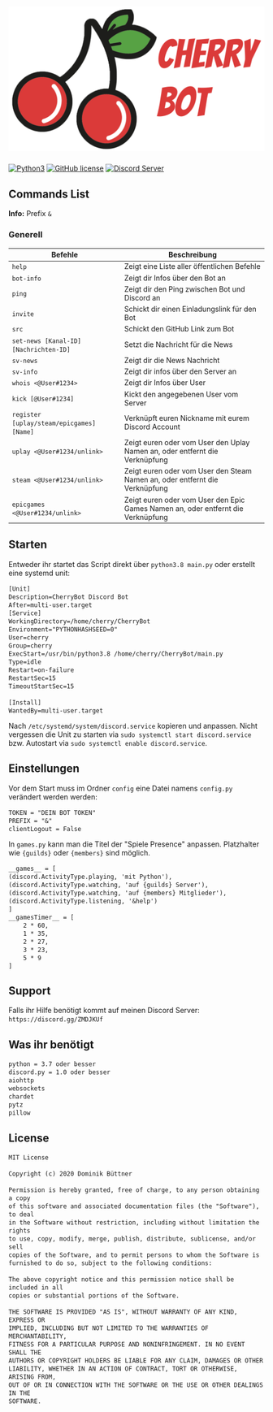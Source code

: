 ![Avatar](CherryBot-Banner.png)
=====================

[![Python3](https://img.shields.io/badge/python-3.8-blue.svg)](https://github.com/IBimsEinMystery/CherryBot)
[![GitHub license](https://img.shields.io/badge/license-MIT-blue.svg)](https://raw.githubusercontent.com/IBimsEinMystery/CherryBot/master/LICENSE)
[![Discord Server](https://img.shields.io/badge/Support-Discord%20Server-blue.svg)](https://discord.gg/ZMDJKUf)

Commands List
-------------
**Info:** Prefix `&`

### Generell ###

Befehle | Beschreibung
----------------|--------------
`help` | Zeigt eine Liste aller öffentlichen Befehle
`bot-info` | Zeigt dir Infos über den Bot an
`ping` | Zeigt dir den Ping zwischen Bot und Discord an
`invite` | Schickt dir einen Einladungslink für den Bot
`src` | Schickt den GitHub Link zum Bot
`set-news [Kanal-ID] [Nachrichten-ID]` | Setzt die Nachricht für die News
`sv-news` | Zeigt dir die News Nachricht
`sv-info` | Zeigt dir infos über den Server an
`whois <@User#1234>` | Zeigt dir Infos über User
`kick [@User#1234]` | Kickt den angegebenen User vom Server
`register [uplay/steam/epicgames] [Name]` | Verknüpft euren Nickname mit eurem Discord Account
`uplay <@User#1234/unlink>` | Zeigt euren oder vom User den Uplay Namen an, oder entfernt die Verknüpfung
`steam <@User#1234/unlink>` | Zeigt euren oder vom User den Steam Namen an, oder entfernt die Verknüpfung
`epicgames <@User#1234/unlink>` | Zeigt euren oder vom User den Epic Games Namen an, oder entfernt die Verknüpfung


Starten
-------------
Entweder ihr startet das Script direkt über `python3.8 main.py` oder erstellt eine systemd unit:

    [Unit]
    Description=CherryBot Discord Bot
    After=multi-user.target
    [Service]
    WorkingDirectory=/home/cherry/CherryBot
    Environment="PYTHONHASHSEED=0"
    User=cherry
    Group=cherry
    ExecStart=/usr/bin/python3.8 /home/cherry/CherryBot/main.py
    Type=idle
    Restart=on-failure
    RestartSec=15
    TimeoutStartSec=15

    [Install]
    WantedBy=multi-user.target

Nach `/etc/systemd/system/discord.service` kopieren und anpassen. Nicht vergessen die Unit zu starten via `sudo systemctl start discord.service` bzw. Autostart via `sudo systemctl enable discord.service`.


Einstellungen
-------------
Vor dem Start muss im Ordner `config` eine Datei namens `config.py` verändert werden werden:

    TOKEN = "DEIN BOT TOKEN"
    PREFIX = "&"
    clientLogout = False

In `games.py` kann man die Titel der "Spiele Presence" anpassen. Platzhalter wie `{guilds}` oder `{members}` sind möglich.

    __games__ = [
    (discord.ActivityType.playing, 'mit Python'),
    (discord.ActivityType.watching, 'auf {guilds} Server'),
    (discord.ActivityType.watching, 'auf {members} Mitglieder'),
    (discord.ActivityType.listening, '&help')
    ]
    __gamesTimer__ = [
        2 * 60,
        1 * 35,
        2 * 27,
        3 * 23,
        5 * 9
    ]

Support
-------------
Falls ihr Hilfe benötigt kommt auf meinen Discord Server: `https://discord.gg/ZMDJKUf`

Was ihr benötigt
-------------

    python = 3.7 oder besser
    discord.py = 1.0 oder besser
    aiohttp
    websockets
    chardet
    pytz
    pillow

License
-------------
    MIT License

    Copyright (c) 2020 Dominik Büttner

    Permission is hereby granted, free of charge, to any person obtaining a copy
    of this software and associated documentation files (the "Software"), to deal
    in the Software without restriction, including without limitation the rights
    to use, copy, modify, merge, publish, distribute, sublicense, and/or sell
    copies of the Software, and to permit persons to whom the Software is
    furnished to do so, subject to the following conditions:

    The above copyright notice and this permission notice shall be included in all
    copies or substantial portions of the Software.

    THE SOFTWARE IS PROVIDED "AS IS", WITHOUT WARRANTY OF ANY KIND, EXPRESS OR
    IMPLIED, INCLUDING BUT NOT LIMITED TO THE WARRANTIES OF MERCHANTABILITY,
    FITNESS FOR A PARTICULAR PURPOSE AND NONINFRINGEMENT. IN NO EVENT SHALL THE
    AUTHORS OR COPYRIGHT HOLDERS BE LIABLE FOR ANY CLAIM, DAMAGES OR OTHER
    LIABILITY, WHETHER IN AN ACTION OF CONTRACT, TORT OR OTHERWISE, ARISING FROM,
    OUT OF OR IN CONNECTION WITH THE SOFTWARE OR THE USE OR OTHER DEALINGS IN THE
    SOFTWARE.

